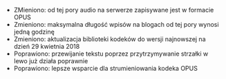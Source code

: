 - ZMieniono: od tej pory audio na serwerze zapisywane jest w formacie OPUS
- Zmieniono: maksymalna długość wpisów na blogach od tej pory wynosi jedną godzinę
- Zmieniono: aktualizacja biblioteki kodeków do wersji najnowszej na dzień 29 kwietnia 2018
- Poprawiono: przewijanie tekstu poprzez przytrzymywanie strzałki w lewo już działa poprawnie
- Poprawiono: lepsze wsparcie dla strumieniowania kodeka OPUS